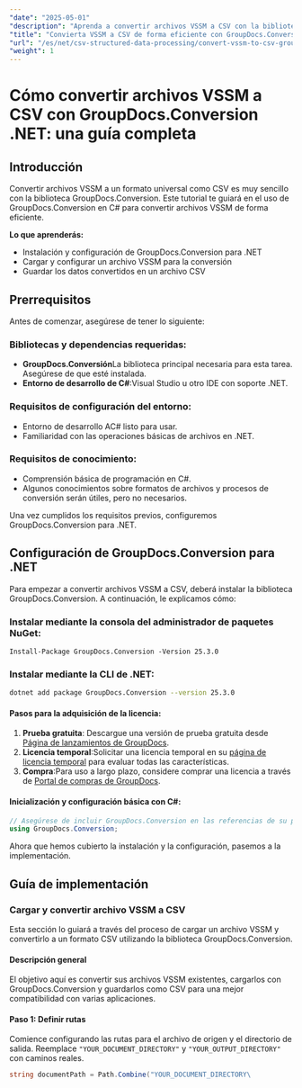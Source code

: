 ```yaml
---
"date": "2025-05-01"
"description": "Aprenda a convertir archivos VSSM a CSV con la biblioteca GroupDocs.Conversion en C#. Esta guía explica la configuración, los pasos de conversión y sus aplicaciones prácticas."
"title": "Convierta VSSM a CSV de forma eficiente con GroupDocs.Conversion en C#&#58; una guía completa"
"url": "/es/net/csv-structured-data-processing/convert-vssm-to-csv-groupdocs-net/"
"weight": 1
---
```


# Cómo convertir archivos VSSM a CSV con GroupDocs.Conversion .NET: una guía completa

## Introducción

Convertir archivos VSSM a un formato universal como CSV es muy sencillo con la biblioteca GroupDocs.Conversion. Este tutorial te guiará en el uso de GroupDocs.Conversion en C# para convertir archivos VSSM de forma eficiente.

**Lo que aprenderás:**
- Instalación y configuración de GroupDocs.Conversion para .NET
- Cargar y configurar un archivo VSSM para la conversión
- Guardar los datos convertidos en un archivo CSV

## Prerrequisitos

Antes de comenzar, asegúrese de tener lo siguiente:

### Bibliotecas y dependencias requeridas:
- **GroupDocs.Conversión**La biblioteca principal necesaria para esta tarea. Asegúrese de que esté instalada.
- **Entorno de desarrollo de C#**:Visual Studio u otro IDE con soporte .NET.

### Requisitos de configuración del entorno:
- Entorno de desarrollo AC# listo para usar.
- Familiaridad con las operaciones básicas de archivos en .NET.

### Requisitos de conocimiento:
- Comprensión básica de programación en C#.
- Algunos conocimientos sobre formatos de archivos y procesos de conversión serán útiles, pero no necesarios.

Una vez cumplidos los requisitos previos, configuremos GroupDocs.Conversion para .NET.

## Configuración de GroupDocs.Conversion para .NET

Para empezar a convertir archivos VSSM a CSV, deberá instalar la biblioteca GroupDocs.Conversion. A continuación, le explicamos cómo:

### Instalar mediante la consola del administrador de paquetes NuGet:
```shell
Install-Package GroupDocs.Conversion -Version 25.3.0
```

### Instalar mediante la CLI de .NET:
```bash
dotnet add package GroupDocs.Conversion --version 25.3.0
```

#### Pasos para la adquisición de la licencia:
1. **Prueba gratuita**: Descargue una versión de prueba gratuita desde [Página de lanzamientos de GroupDocs](https://releases.groupdocs.com/conversion/net/).
2. **Licencia temporal**:Solicitar una licencia temporal en su [página de licencia temporal](https://purchase.groupdocs.com/temporary-license/) para evaluar todas las características.
3. **Compra**:Para uso a largo plazo, considere comprar una licencia a través de [Portal de compras de GroupDocs](https://purchase.groupdocs.com/buy).

#### Inicialización y configuración básica con C#:
```csharp
// Asegúrese de incluir GroupDocs.Conversion en las referencias de su proyecto
using GroupDocs.Conversion;
```

Ahora que hemos cubierto la instalación y la configuración, pasemos a la implementación.

## Guía de implementación

### Cargar y convertir archivo VSSM a CSV

Esta sección lo guiará a través del proceso de cargar un archivo VSSM y convertirlo a un formato CSV utilizando la biblioteca GroupDocs.Conversion.

#### Descripción general
El objetivo aquí es convertir sus archivos VSSM existentes, cargarlos con GroupDocs.Conversion y guardarlos como CSV para una mejor compatibilidad con varias aplicaciones.

#### Paso 1: Definir rutas
Comience configurando las rutas para el archivo de origen y el directorio de salida. Reemplace `"YOUR_DOCUMENT_DIRECTORY"` y `"YOUR_OUTPUT_DIRECTORY"` con caminos reales.
```csharp
string documentPath = Path.Combine("YOUR_DOCUMENT_DIRECTORY\
